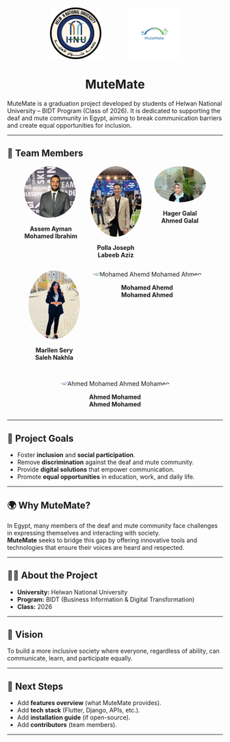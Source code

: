 <p align="center">
  <img src="assets/university_logo.png" alt="Helwan National University Logo" width="120" style="margin-right: 60px;"/>
  <img src="assets/app_logo.png" alt="MuteMate App Logo" width="120"/>
</p>

<h1 align="center">MuteMate</h1>
MuteMate is a graduation project developed by students of Helwan National University – BIDT Program (Class of 2026).  
It is dedicated to supporting the deaf and mute community in Egypt, aiming to break communication barriers and create equal opportunities for inclusion.
 
---
## 👥 Team Members  

<p align="center">
  <div style="display: flex; justify-content: center; gap: 30px; flex-wrap: wrap;">
    <div>
      <img src="assets/assem.jpg" alt="Assem Ayman Mohamed Ibrahim" width="120" style="border-radius:50%;"/>
      <p align="center"><b>Assem Ayman<br>Mohamed Ibrahim</b></p>
    </div>
    <div>
      <img src="assets/polla.jpeg" alt="Polla Joseph Labeeb Aziz" width="120" style="border-radius:50%;"/>
      <p align="center"><b>Polla Joseph<br>Labeeb Aziz</b></p>
    </div>
    <div>
      <img src="assets/hager.jpg" alt="Hager Galal Ahmed Galal" width="120" style="border-radius:50%;"/>
      <p align="center"><b>Hager Galal<br>Ahmed Galal</b></p>
    </div>
  </div>
</p>

<p align="center">
  <div style="display: flex; justify-content: center; gap: 30px; flex-wrap: wrap;">
    <div>
      <img src="assets/marllen.jpg" alt="Marllen Sery Saleh Nakhla" width="120" style="border-radius:50%;"/>
      <p align="center"><b>Marllen Sery<br>Saleh Nakhla</b></p>
    </div>
    <div>
      <img src="assets/mohamed1.jpg" alt="Mohamed Ahemd Mohamed Ahmed" width="120" style="border-radius:50%;"/>
      <p align="center"><b>Mohamed Ahemd<br>Mohamed Ahmed</b></p>
    </div>
    <div>
      <img src="assets/ahmed.jpg" alt="Ahmed Mohamed Ahmed Mohamed" width="120" style="border-radius:50%;"/>
      <p align="center"><b>Ahmed Mohamed<br>Ahmed Mohamed</b></p>
    </div>
  </div>
</p>

---

## 🎯 Project Goals  
- Foster **inclusion** and **social participation**.  
- Remove **discrimination** against the deaf and mute community.  
- Provide **digital solutions** that empower communication.  
- Promote **equal opportunities** in education, work, and daily life.  

---

## 🌍 Why MuteMate?  
In Egypt, many members of the deaf and mute community face challenges in expressing themselves and interacting with society.  
**MuteMate** seeks to bridge this gap by offering innovative tools and technologies that ensure their voices are heard and respected.  

---

## 👩‍🎓 About the Project  
- **University:** Helwan National University  
- **Program:** BIDT (Business Information & Digital Transformation)  
- **Class:** 2026  

---

## 🚀 Vision  
To build a more inclusive society where everyone, regardless of ability, can communicate, learn, and participate equally.  

---

## 📌 Next Steps  
- Add **features overview** (what MuteMate provides).  
- Add **tech stack** (Flutter, Django, APIs, etc.).  
- Add **installation guide** (if open-source).  
- Add **contributors** (team members).  

---
